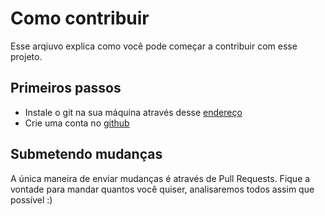 # Como contribuir
Esse arqiuvo explica como você pode começar a contribuir com esse projeto.

## Primeiros passos
* Instale o git na sua máquina através desse [endereço](http://git-scm.com/download)
* Crie uma conta no [github](http://github.com)

## Submetendo mudanças
A única maneira de enviar mudanças é através de Pull Requests. Fique a vontade para mandar quantos você quiser, analisaremos todos assim que possível :)
